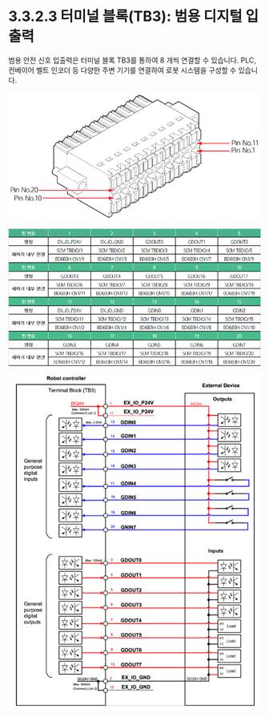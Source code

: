 # 3.3.2.3 터미널 블록\(TB3\): 범용 디지털 입출력

범용 안전 신호 입출력은 터미널 블록 TB3를 통하여 8 개씩 연결할 수 있습니다. PLC, 컨베이어 벨트 인코더 등 다양한 주변 기기를 연결하여 로봇 시스템을 구성할 수 있습니다.

![](../../../.gitbook/assets/tb3_1.png)

![](../../../.gitbook/assets/image%20%2834%29.png)

![&#xADF8;&#xB9BC; 23 &#xBC94;&#xC6A9; &#xB514;&#xC9C0;&#xD138; &#xC785;&#xCD9C;&#xB825; &#xC2E0;&#xD638; &#xC5F0;&#xACB0; &#xBC29;&#xBC95;](../../../.gitbook/assets/tb3_2.png)



